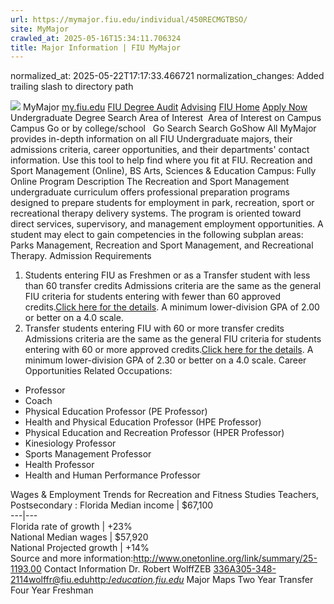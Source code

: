 ```yaml
---
url: https://mymajor.fiu.edu/individual/450RECMGTBSO/
site: MyMajor
crawled_at: 2025-05-16T15:34:11.706324
title: Major Information | FIU MyMajor
---
```

normalized_at: 2025-05-22T17:17:33.466721
normalization_changes: Added trailing slash to directory path

![](https://mymajor.fiu.edu/assets/logo-T4VPR2BI.png)
MyMajor
[my.fiu.edu](https://my.fiu.edu/)
[FIU Degree Audit](https://dasa.fiu.edu/all-departments/advising/panther-success-hub/panther-degree-audit/)
[Advising](https://advising.fiu.edu)
[FIU Home](https://www.fiu.edu/)
[Apply Now](https://admissions.fiu.edu/)
Undergraduate Degree Search
Area of Interest
​
Area of Interest
on
Campus
​
Campus
Go
or by college/school
​
​
Go
Search
Search
GoShow All
MyMajor provides in-depth information on all FIU Undergraduate majors, their admissions criteria, career opportunities, and their departments' contact information. Use this tool to help find where you fit at FIU.
Recreation and Sport Management (Online),
BS
Arts, Sciences & Education
Campus:
Fully Online
Program Description
The Recreation and Sport Management undergraduate curriculum offers professional preparation programs designed to prepare students for employment in park, recreation, sport or recreational therapy delivery systems. The program is oriented toward direct services, supervisory, and management employment opportunities. A student may elect to gain competencies in the following subplan areas: Parks Management, Recreation and Sport Management, and Recreational Therapy.
Admission Requirements
1. Students entering FIU as Freshmen or as a Transfer student with less than 60 transfer credits
Admissions criteria are the same as the general FIU criteria for students entering with fewer than 60 approved credits.[Click here for the details](http://admissions.fiu.edu/apply/freshman/).
A minimum lower-division GPA of 2.00 or better on a 4.0 scale.
2. Transfer students entering FIU with 60 or more transfer credits
Admissions criteria are the same as the general FIU criteria for students entering with 60 or more approved credits.[Click here for the details](http://admissions.fiu.edu/apply/transfer/).
A minimum lower-division GPA of 2.30 or better on a 4.0 scale.
Career Opportunities
Related Occupations:
  * Professor
  * Coach
  * Physical Education Professor (PE Professor)
  * Health and Physical Education Professor (HPE Professor)
  * Physical Education and Recreation Professor (HPER Professor)
  * Kinesiology Professor
  * Sports Management Professor
  * Health Professor
  * Health and Human Performance Professor


Wages & Employment Trends for Recreation and Fitness Studies Teachers, Postsecondary :
Florida Median income | $67,100  
---|---  
Florida rate of growth | +23%  
National Median wages | $57,920  
National Projected growth | +14%  
Source and more information:<http://www.onetonline.org/link/summary/25-1193.00>
Contact Information
Dr. Robert WolffZEB 336A305-348-2114wolffr@fiu.edu[http:/_education.fiu.edu_](http://education.fiu.edu/)
Major Maps
Two Year Transfer
Four Year Freshman
